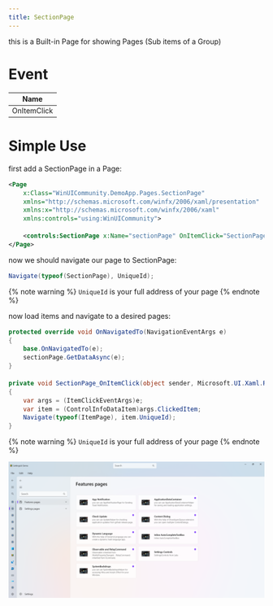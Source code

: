 ```yaml
---
title: SectionPage
---
```


this is a Built-in Page for showing Pages (Sub items of a Group)


# Event
|Name|
|-|
|OnItemClick|

# Simple Use

first add a SectionPage in a Page:

```xml
<Page
    x:Class="WinUICommunity.DemoApp.Pages.SectionPage"
    xmlns="http://schemas.microsoft.com/winfx/2006/xaml/presentation"
    xmlns:x="http://schemas.microsoft.com/winfx/2006/xaml"
    xmlns:controls="using:WinUICommunity">

    <controls:SectionPage x:Name="sectionPage" OnItemClick="SectionPage_OnItemClick"/>
</Page>

```
now we should navigate our page to SectionPage:

```cs
Navigate(typeof(SectionPage), UniqueId);
```

{% note warning %}
`UniqueId` is your full address of your page
{% endnote %}

now load items and navigate to a desired pages:

```cs
protected override void OnNavigatedTo(NavigationEventArgs e)
{
    base.OnNavigatedTo(e);
    sectionPage.GetDataAsync(e);
}

private void SectionPage_OnItemClick(object sender, Microsoft.UI.Xaml.RoutedEventArgs e)
{
    var args = (ItemClickEventArgs)e;
    var item = (ControlInfoDataItem)args.ClickedItem;
    Navigate(typeof(ItemPage), item.UniqueId);
}
```

{% note warning %}
`UniqueId` is your full address of your page
{% endnote %}

![LandingsPage](https://raw.githubusercontent.com/ghost1372/Resources/main/LandingsPage/SectionPage.png)